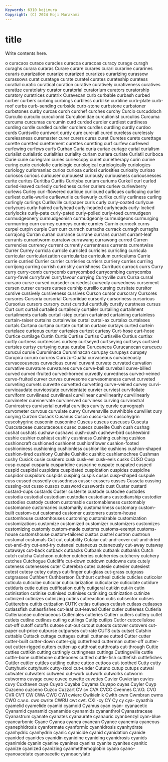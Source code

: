 ```yaml
---
Keywords: 6310 kojimura
Copyright: (C) 2024 Koji Murakami
---
```


# title

Write contents here.



o curacaos curace curacies curacoa curacoas curacy curage curagh curaghs
curara curaras Curare curare curares curari curarine curarines curaris curarization
curarize curarized curarizes curarizing curassow curassows curat curatage curate curatel
curates curateship curatess curatial curatic curatical curation curative curatively curativeness
curatives curatize curatolatry curator curatorial curatorium curators curatorship curatory curatrices
curatrix Curavecan curb curbable curbash curbed curber curbers curbing curbings
curbless curblike curbline curb-plate curb-roof curbs curb-sending curbside curb-stone curbstone
curbstoner curbstones curby curcas curch curchef curches curchy Curcio curcuddoch
Curculio curculio curculionid Curculionidae curculionist curculios Curcuma curcuma curcumas curcumin
curd curded curdier curdiest curdiness curding curdle curdled curdler curdlers
curdles curdling curdly curdoo curds Curdsville curdwort curdy cure cure-all
cured cureless curelessly curelessness curemaster curer curers cures curet Curetes
curets curettage curette curetted curettement curettes curetting curf curfew curfewed
curfewing curfews curfs Curhan Curia curia curiae curiage curial curialism
curialist curialistic curialities curiality curiam curiara curiate Curiatii curiboca Curie
curie curiegram curies curiescopy curiet curietherapy curin curine curing curio
curiolofic curiologic curiological curiologically curiologics curiology curiomaniac curios curiosa curiosi
curiosities curiosity curioso curiosos curious curiouser curiousest curiously curiousness curiousnesses
curite curites Curitiba Curitis Curityba curium curiums Curkell curl curled
curled-leaved curledly curledness curler curlers curlew curlewberry curlews Curley curl-flowered
curlicue curlicued curlicues curlicuing curlier curliest curlie-wurlie curliewurlie curliewurly curlike
curlily curliness curling curlingly curlings Curllsville curlpaper curls curly curly-coated
curlycue curlycues curly-haired curlyhead curly-headed curlyheads curly-locked curlylocks curly-pate curly-pated
curly-polled curly-toed curmudgeon curmudgeonery curmudgeonish curmudgeonly curmudgeons curmurging curmurring curn
curney curneys curnie curnies Curnin curnock curns curpel curpin curple
Curr curr currach currachs currack curragh curraghs currajong Curran curran
currance currane currans currant currant-leaf currants currantworm curratow currawang currawong
curred Curren currencies currency current currently currentness currents currentwise Currer
Currey curricla curricle curricled curricles curricling curricula curricular curricularization curricularize
curriculum curriculums Currie currie curried Currier currier currieries curriers curriery
curries curriing currijong curring currish currishly currishness Currituck currock currs
Curry curry curry-comb currycomb currycombed currycombing currycombs curry-favel curryfavel curryfavour
currying Curryville curs Cursa cursal cursaro curse cursed curseder cursedest
cursedly cursedness cursement cursen curser cursers curses curship cursillo cursing
cursitate cursitor cursive cursively cursiveness cursives Curson cursor cursorary Cursores
cursores Cursoria cursorial Cursoriidae cursorily cursoriness cursorious Cursorius cursors cursory
curst curstful curstfully curstly curstness cursus Curt curt curtail curtailed
curtailedly curtailer curtailing curtailment curtailments curtails curtail-step curtain curtained curtaining
curtainless curtain-raiser curtains curtainwise curtal curtal-ax curtalax curtalaxes curtals Curtana
curtana curtate curtation curtaxe curtays curted curtein curtelace curteous curter
curtesies curtest curtesy Curt-hose curt-hose Curtice curtilage Curtin Curtis Curtise
Curtiss Curtisville Curtius curtlax curtly curtness curtnesses curtsey curtseyed curtseying
curtseys curtsied curtsies curtsy curtsying curua curuba Curucaneca Curucanecan curucucu
curucui curule Curuminaca Curuminacan curupay curupays curupey Curupira cururo cururos
Curuzu-Cuatia curvaceous curvaceously curvaceousness curvacious curval curvant curvate curvated curvation
curvative curvature curvatures curve curve-ball curveball curve-billed curved curved-fruited curved-horned
curvedly curvedness curved-veined curve-fruited curver curves curvesome curvesomeness curvet curveted
curveting curvets curvette curvetted curvetting curve-veined curvey curvi- curvicaudate curvicostate
curvidentate curvier curviest curvifoliate curviform curvilinead curvilineal curvilinear curvilinearity curvilinearly
curvimeter curvinervate curvinerved curviness curving curvirostral Curvirostres curviserial curvital curvities
curvity curvle curvograph curvometer curvous curvulate curvy Curwensville curwhibble curwillet
cury curying Curzon Cusack Cusanus Cusco cusco-bark cuscohygrin cuscohygrine cusconin
cusconine Cuscus cuscus cuscuses Cuscuta Cuscutaceae cuscutaceous cusec cusecs cuselite
Cush cush cushag cushat cushats cushaw cushaws cush-cush cushew-bird cushewbird
cushie cushier cushiest cushily cushiness Cushing cushing cushion cushioncraft cushioned
cushionet cushionflower cushion-footed cushioniness cushioning cushionless cushionlike cushions cushion-shaped cushion-tired
cushiony Cushite Cushitic cushitic cushlamochree Cushman cushy Cusick cusie cusinero
cusk cusk-eel cusk-eels cusks CUSO Cusp cusp cuspal cusparia cusparidine
cusparine cuspate cuspated cusped cuspid cuspidal cuspidate cuspidated cuspidation cuspides
cuspidine cuspidor cuspidors cuspids cusping cuspis cusps cusp-shaped cuspule cuss
cussed cussedly cussedness cusser cussers cusses Cusseta cussing cussing-out cusso
cussos cussword cusswords cust Custar custard custard-cups custards Custer custerite
custode custodee custodes custodia custodial custodiam custodian custodians custodianship custodier
custodies custody custom customable customableness customably customance customaries customarily customariness
customary custom-built custom-cut customed customer customers custom-house customhouse customhouses customing
customizable customization customizations customize customized customizer customizers customizes customizing customly
custom-made customs customs-exempt customs-house customshouse custom-tailored custos custrel custron custroun
custumal custumals Cut cut cutability Cutaiar cut-and-cover cut-and-dried cut-and-dry cut-and-try
cutaneal cutaneous cutaneously cut-away cutaway cutaways cut-back cutback cutbacks Cutbank
cutbank cutbanks Cutch cutch cutcha Cutcheon cutcher cutcheries cutcherries cutcherry
cutchery cutches Cutchogue Cutcliffe cut-down cutdown cutdowns cute cutely cuteness
cutenesses cuter Cuterebra cutes cutesie cutesier cutesiest cutest cutesy cutey
cuteys cut-finger cut-glass cut-grass cutgrass cutgrasses Cuthbert Cuthbertson Cuthburt cutheal
cuticle cuticles cuticolor cuticula cuticulae cuticular cuticularization cuticularize cuticulate cutidure
cutiduris cutie cuties cutification cutify cutigeral cutikin cut-in cutin cutinisation
cutinise cutinised cutinises cutinising cutinization cutinize cutinized cutinizes cutinizing cutins
cutireaction cutis cutisector cutises Cutiterebra cutitis cutization CUTK cutlas cutlases
cutlash cutlass cutlasses cutlassfish cutlassfishes cut-leaf cut-leaved Cutler cutler cutleress
Cutleria Cutleriaceae cutleriaceous Cutleriales cutleries Cutlerr cutlers cutlery cutlet cutlets
cutline cutlines cutling cutlings Cutlip cutlips Cutlor cutocellulose cut-off cutoff
cutoffs cutose cut-out cutout cutouts cutover cutovers cut-paper cut-price cutpurse
cutpurses cut-rate CUTS cuts cutset Cutshin cuttable Cuttack cuttage cuttages
cuttail cuttanee cutted Cutter cutter cutter-built cutter-down cutter-gig cutterhead cutterman
cutter-off cutter-out cutter-rigged cutters cutter-up cutthroat cutthroats cut-through Cuttie cutties
cuttikin cutting cuttingly cuttingness cuttings Cuttingsville cuttle cuttle-bone cuttlebone cuttlebones
cuttled cuttle-fish cuttlefish cuttlefishes Cuttler cuttler cuttles cuttling cuttoe cuttoo
cuttoos cut-toothed Cutty cutty Cuttyhunk cuttyhunk cutty-stool cut-under Cutuno cutup
cutups cutwal cutwater cutwaters cutweed cut-work cutwork cutworks cutworm cutworms
cuvage cuve cuvee cuvette cuvettes Cuvier Cuvierian cuvies cuvy Cuxhaven
cuya Cuyab Cuyaba Cuyama Cuyapo cuyas Cuyler Cuyp Cuzceno cuzceno
Cuzco Cuzzart CV cv CVA CVCC Cvennes C.V.O. CVO CVR
CVT CW CWA CWC CWI cwierc Cwikielnik Cwlth cwm Cwmbran
cwms CWO c.w.o. cwo cwrite CWRU cwt cwt. CXI -cy
CY Cy cy cya- cyaathia cyamelid cyamelide cyamid cyamoid Cyamus
cyan cyan- cyanacetic Cyanamid cyanamid cyanamide cyanamids cyananthrol Cyanastraceae Cyanastrum
cyanate cyanates cyanaurate cyanauric cyanbenzyl cyan-blue cyancarbonic Cyane Cyanea cyanea
cyanean Cyanee cyanemia cyaneous cyanephidrosis cyanformate cyanformic cyanhidrosis cyanhydrate cyanhydric
cyanhydrin cyanic cyanicide cyanid cyanidation cyanide cyanided cyanides cyanidin cyanidine
cyaniding cyanidrosis cyanids cyanimide cyanin cyanine cyanines cyanins cyanite cyanites
cyanitic cyanize cyanized cyanizing cyanmethemoglobin cyano cyano- cyanoacetate cyanoacetic cyanoacrylate
